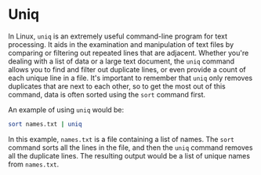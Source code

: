 # Uniq
 
In Linux, `uniq` is an extremely useful command-line program for text processing. It aids in the examination and manipulation of text files by comparing or filtering out repeated lines that are adjacent. Whether you're dealing with a list of data or a large text document, the `uniq` command allows you to find and filter out duplicate lines, or even provide a count of each unique line in a file. It's important to remember that `uniq` only removes duplicates that are next to each other, so to get the most out of this command, data is often sorted using the `sort` command first.

An example of using `uniq` would be:

```bash
sort names.txt | uniq
```

In this example, `names.txt` is a file containing a list of names. The `sort` command sorts all the lines in the file, and then the `uniq` command removes all the duplicate lines. The resulting output would be a list of unique names from `names.txt`.